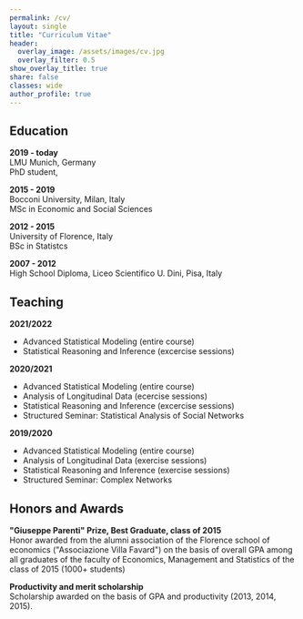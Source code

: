 ```yaml
---
permalink: /cv/
layout: single
title: "Curriculum Vitae"
header:
  overlay_image: /assets/images/cv.jpg
  overlay_filter: 0.5
show_overlay_title: true
share: false
classes: wide
author_profile: true  
---
```


Education
---------------

__2019 - today__<br/>
LMU Munich, Germany<br/>
PhD student,

__2015 - 2019__<br/>
Bocconi University, Milan, Italy<br/>
MSc in Economic and Social Sciences

__2012 - 2015__<br/>
University of Florence, Italy<br/>
BSc in Statistcs

__2007 - 2012__<br/>
High School Diploma, Liceo Scientifico U. Dini, Pisa, Italy


Teaching
---------------
__2021/2022__
<ul>
<li>Advanced Statistical Modeling (entire course)</li>
<li>Statistical Reasoning and Inference (excercise sessions)</li>
</ul>

__2020/2021__
<ul>
<li>Advanced Statistical Modeling (entire course)</li>
<li>Analysis of Longitudinal Data (ecercise sessions)</li>
<li>Statistical Reasoning and Inference (excercise sessions)</li>
<li>Structured Seminar: Statistical Analysis of Social Networks</li>
</ul>

__2019/2020__
<ul>
<li>Advanced Statistical Modeling (entire course)</li>
<li>Analysis of Longitudinal Data (exercise sessions)</li>
<li>Statistical Reasoning and Inference (exercise sessions)</li>
<li>Structured Seminar: Complex Networks</li>
</ul>

Honors and Awards
---------------

__"Giuseppe Parenti" Prize, Best Graduate, class of 2015__<br/>
Honor awarded from the alumni association of the Florence school of economics ("Associazione Villa Favard") on the basis of overall GPA among all graduates of the faculty of Economics, Management and Statistics of the class of 2015 (1000+ students)<br/>

__Productivity and merit scholarship__<br/>
Scholarship awarded on the basis of GPA and productivity (2013, 2014, 2015).








